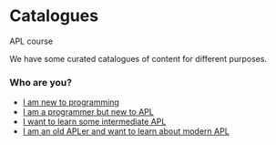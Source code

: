 # Catalogues
APL course

We have some curated catalogues of content for different purposes.
### Who are you?
- [I am new to programming](Noobs.ipynb)
- [I am a programmer but new to APL](APLnoobs.md)
- [I want to learn some intermediate APL](Intermediate.md)
- [I am an old APLer and want to learn about modern APL](OldTimers.md)